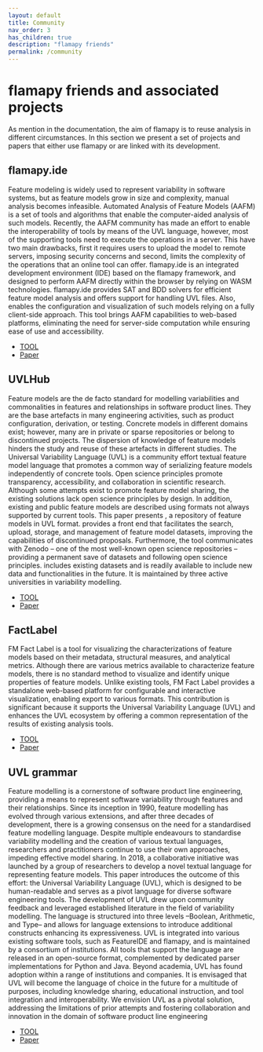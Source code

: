 ```yaml
---
layout: default
title: Community
nav_order: 3
has_children: true
description: "flamapy friends"
permalink: /community
---
```


# flamapy friends and associated projects

As mention in the documentation, the aim of flamapy is to reuse analysis in different circumstances. In this section we present a set of projects and papers that either use flamapy or are linked with its development. 

## flamapy.ide
Feature modeling is widely used to represent variability in software systems, but as feature models grow in size and complexity, manual analysis becomes infeasible. Automated Analysis of Feature Models (AAFM) is a set of tools and algorithms that enable the computer-aided analysis of such models. Recently, the AAFM community has made an effort to enable the interoperability of tools by means of the UVL language, however, most of the supporting tools need to execute the operations in a server. This have two main drawbacks, first it requires users to upload the model to remote servers, imposing security concerns and second, limits the complexity of the operations that an online tool can offer. flamapy.ide is an integrated development environment (IDE) based on the flamapy framework, and designed to perform AAFM directly within the browser by relying on WASM technologies. flamapy.ide provides SAT and BDD solvers for efficient feature model analysis and offers support for handling UVL files. Also, enables the configuration and visualization of such models relying on a fully client-side approach. This tool brings AAFM capabilities to web-based platforms, eliminating the need for server-side computation while ensuring ease of use and accessibility.

* [TOOL](http://ide.flamapy.org)
* [Paper]()

## UVLHub
Feature models are the de facto standard for modelling variabilities and commonalities in features and relationships in software product lines. They are the base artefacts in many engineering activities, such as product configuration, derivation, or testing. Concrete models in different domains exist; however, many are in private or sparse repositories or belong to discontinued projects. The dispersion of knowledge of feature models hinders the study and reuse of these artefacts in different studies. The Universal Variability Language (UVL) is a community effort textual feature model language that promotes a common way of serializing feature models independently of concrete tools. Open science principles promote transparency, accessibility, and collaboration in scientific research. Although some attempts exist to promote feature model sharing, the existing solutions lack open science principles by design. In addition, existing and public feature models are described using formats not always supported by current tools. This paper presents  , a repository of feature models in UVL format.  provides a front end that facilitates the search, upload, storage, and management of feature model datasets, improving the capabilities of discontinued proposals. Furthermore, the tool communicates with Zenodo – one of the most well-known open science repositories – providing a permanent save of datasets and following open science principles.  includes existing datasets and is readily available to include new data and functionalities in the future. It is maintained by three active universities in variability modelling.

* [TOOL](https://www.uvlhub.io/)
* [Paper](https://doi.org/10.1016/j.jss.2024.112029)

## FactLabel
FM Fact Label is a tool for visualizing the characterizations of feature models based on their metadata, structural measures, and analytical metrics. Although there are various metrics available to characterize feature models, there is no standard method to visualize and identify unique properties of feature models. Unlike existing tools, FM Fact Label provides a standalone web-based platform for configurable and interactive visualization, enabling export to various formats. This contribution is significant because it supports the Universal Variability Language (UVL) and enhances the UVL ecosystem by offering a common representation of the results of existing analysis tools.

* [TOOL](https://fmfactlabel.adabyron.uma.es/?v=1.7.0)
* [Paper](https://doi.org/10.1016/j.scico.2024.103214)

## UVL grammar
Feature modelling is a cornerstone of software product line engineering, providing a means to represent software variability through features and their relationships. Since its inception in 1990, feature modelling has evolved through various extensions, and after three decades of development, there is a growing consensus on the need for a standardised feature modelling language. Despite multiple endeavours to standardise variability modelling and the creation of various textual languages, researchers and practitioners continue to use their own approaches, impeding effective model sharing. In 2018, a collaborative initiative was launched by a group of researchers to develop a novel textual language for representing feature models. This paper introduces the outcome of this effort: the Universal Variability Language (UVL), which is designed to be human-readable and serves as a pivot language for diverse software engineering tools. The development of UVL drew upon community feedback and leveraged established literature in the field of variability modelling. The language is structured into three levels –Boolean, Arithmetic, and Type– and allows for language extensions to introduce additional constructs enhancing its expressiveness. UVL is integrated into various existing software tools, such as FeatureIDE and flamapy, and is maintained by a consortium of institutions. All tools that support the language are released in an open-source format, complemented by dedicated parser implementations for Python and Java. Beyond academia, UVL has found adoption within a range of institutions and companies. It is envisaged that UVL will become the language of choice in the future for a multitude of purposes, including knowledge sharing, educational instruction, and tool integration and interoperability. We envision UVL as a pivotal solution, addressing the limitations of prior attempts and fostering collaboration and innovation in the domain of software product line engineering

* [TOOL](https://universal-variability-language.github.io/)
* [Paper]()
